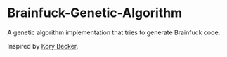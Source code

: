 Brainfuck-Genetic-Algorithm
===========================

A genetic algorithm implementation that tries to generate Brainfuck code.

Inspired by [Kory Becker](http://www.primaryobjects.com/CMS/Article149.aspx).
